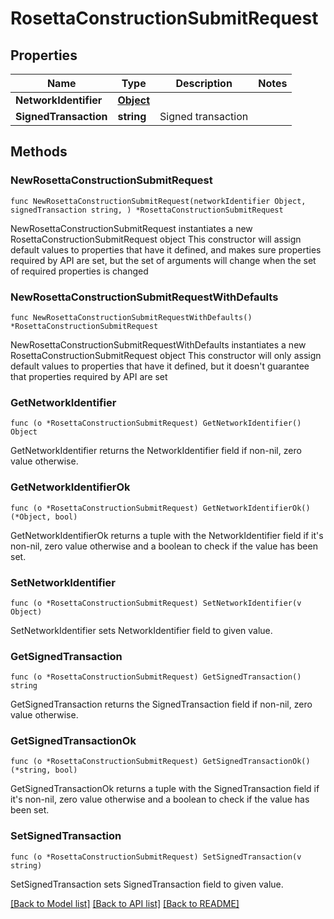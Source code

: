 # RosettaConstructionSubmitRequest

## Properties

Name | Type | Description | Notes
------------ | ------------- | ------------- | -------------
**NetworkIdentifier** | [**Object**](Object.md) |  | 
**SignedTransaction** | **string** | Signed transaction | 

## Methods

### NewRosettaConstructionSubmitRequest

`func NewRosettaConstructionSubmitRequest(networkIdentifier Object, signedTransaction string, ) *RosettaConstructionSubmitRequest`

NewRosettaConstructionSubmitRequest instantiates a new RosettaConstructionSubmitRequest object
This constructor will assign default values to properties that have it defined,
and makes sure properties required by API are set, but the set of arguments
will change when the set of required properties is changed

### NewRosettaConstructionSubmitRequestWithDefaults

`func NewRosettaConstructionSubmitRequestWithDefaults() *RosettaConstructionSubmitRequest`

NewRosettaConstructionSubmitRequestWithDefaults instantiates a new RosettaConstructionSubmitRequest object
This constructor will only assign default values to properties that have it defined,
but it doesn't guarantee that properties required by API are set

### GetNetworkIdentifier

`func (o *RosettaConstructionSubmitRequest) GetNetworkIdentifier() Object`

GetNetworkIdentifier returns the NetworkIdentifier field if non-nil, zero value otherwise.

### GetNetworkIdentifierOk

`func (o *RosettaConstructionSubmitRequest) GetNetworkIdentifierOk() (*Object, bool)`

GetNetworkIdentifierOk returns a tuple with the NetworkIdentifier field if it's non-nil, zero value otherwise
and a boolean to check if the value has been set.

### SetNetworkIdentifier

`func (o *RosettaConstructionSubmitRequest) SetNetworkIdentifier(v Object)`

SetNetworkIdentifier sets NetworkIdentifier field to given value.


### GetSignedTransaction

`func (o *RosettaConstructionSubmitRequest) GetSignedTransaction() string`

GetSignedTransaction returns the SignedTransaction field if non-nil, zero value otherwise.

### GetSignedTransactionOk

`func (o *RosettaConstructionSubmitRequest) GetSignedTransactionOk() (*string, bool)`

GetSignedTransactionOk returns a tuple with the SignedTransaction field if it's non-nil, zero value otherwise
and a boolean to check if the value has been set.

### SetSignedTransaction

`func (o *RosettaConstructionSubmitRequest) SetSignedTransaction(v string)`

SetSignedTransaction sets SignedTransaction field to given value.



[[Back to Model list]](../README.md#documentation-for-models) [[Back to API list]](../README.md#documentation-for-api-endpoints) [[Back to README]](../README.md)


